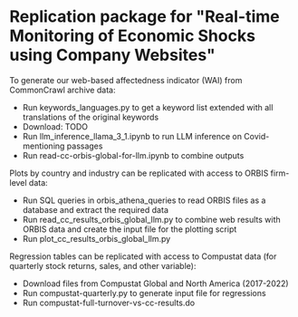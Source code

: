 # Replication package for "Real-time Monitoring of Economic Shocks using Company Websites"

To generate our web-based affectedness indicator (WAI) from CommonCrawl archive data:
  - Run keywords_languages.py to get a keyword list extended with all translations of the original keywords
  - Download: TODO
  - Run llm_inference_llama_3_1.ipynb to run LLM inference on Covid-mentioning passages
  - Run read-cc-orbis-global-for-llm.ipynb to combine outputs 

Plots by country and industry can be replicated with access to ORBIS firm-level data:
  - Run SQL queries in orbis_athena_queries to read ORBIS files as a database and extract the required data
  - Run read_cc_results_orbis_global_llm.py to combine web results with ORBIS data and create the input file for the plotting script
  - Run plot_cc_results_orbis_global_llm.py

Regression tables can be replicated with access to Compustat data (for quarterly stock returns, sales, and other variable):
  - Download files from Compustat Global and North America (2017-2022)
  - Run compustat-quarterly.py to generate input file for regressions
  - Run compustat-full-turnover-vs-cc-results.do
